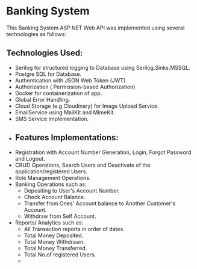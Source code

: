 # Banking System

This Banking System ASP.NET Web API was implemented using several technologies as follows:
## Technologies Used:

- Serilog for structured logging to Database using Serilog.Sinks.MSSQL.
- Postgre SQL for Database.
- Authentication with JSON Web Token (JWT).
- Authorization ( Permission-based Authorization)
- Docker for containerization of app.
- Global Error Handling.
- Cloud Storage (e.g Cloudinary) for Image Upload Service.
- EmailService using MailKit and MimeKit.
- SMS Service Implementation.
- 
  ## Features Implementations: 
- Registration with Account Number Generation, Login, Forgot Password and Logout.
- CRUD Operations, Search Users and Deactivate of the application/registered Users.
- Role Management Operations.
- Banking Operations such as:
  - Depositing to User's Account Number.
  - Check Account Balance.
  - Transfer from Ones' Account balance  to Another Customer's Account.
  - Withdraw from Self Account.
- Reports/ Analytics such as:
  - All Transaction reports in order of dates.
  - Total Money Deposited.
  - Total Money Withdrawn.
  - Total Money Transferred.
  - Total No.of registered Users.
  - 
